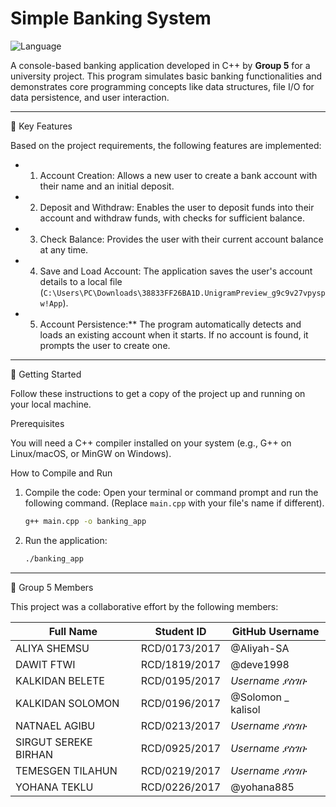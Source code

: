 # Simple Banking System

![Language](https://img.shields.io/badge/Language-C%2B%2B-blue.svg)

A console-based banking application developed in C++ by **Group 5** for a university project. This program simulates basic banking functionalities and demonstrates core programming concepts like data structures, file I/O for data persistence, and user interaction.

------------------------------------------------------

🚀 Key Features

Based on the project requirements, the following features are implemented:

- 1. Account Creation: Allows a new user to create a bank account with their name and an initial deposit.
- 2. Deposit and Withdraw: Enables the user to deposit funds into their account and withdraw funds, with checks for sufficient balance.
- 3. Check Balance: Provides the user with their current account balance at any time.
- 4. Save and Load Account: The application saves the user's account details to a local file (`C:\Users\PC\Downloads\38833FF26BA1D.UnigramPreview_g9c9v27vpyspw!App`).
- 5. Account Persistence:** The program automatically detects and loads an existing account when it starts. If no account is found, it prompts the user to create one.

---------------------------------------------------

 🏁 Getting Started

Follow these instructions to get a copy of the project up and running on your local machine.

 Prerequisites

You will need a C++ compiler installed on your system (e.g., G++ on Linux/macOS, or MinGW on Windows).

 How to Compile and Run

1.  Compile the code:
    Open your terminal or command prompt and run the following command. (Replace `main.cpp` with your file's name if different).
    ```sh
    g++ main.cpp -o banking_app
    ```
2.  Run the application:
    ```sh
    ./banking_app
    ```

---------------------------------------------------------------------------------

 👥 Group 5 Members

This project was a collaborative effort by the following members:

| Full Name             | Student ID      | GitHub Username    |
| --------------------- | --------------- | ------------------ |
| ALIYA SHEMSU          | RCD/0173/2017   | @Aliyah-SA         |
| DAWIT FTWI            | RCD/1819/2017   | @deve1998          |
| KALKIDAN BELETE       | RCD/0195/2017   | *Username ያስገቡ*   |
| KALKIDAN SOLOMON      | RCD/0196/2017   | @Solomon _ kalisol |
| NATNAEL AGIBU         | RCD/0213/2017   | *Username ያስገቡ*   |
| SIRGUT SEREKE BIRHAN  | RCD/0925/2017   | *Username ያስገቡ*   |
| TEMESGEN TILAHUN      | RCD/0219/2017   | *Username ያስገቡ*   |
| YOHANA TEKLU          | RCD/0226/2017   | @yohana885         |
